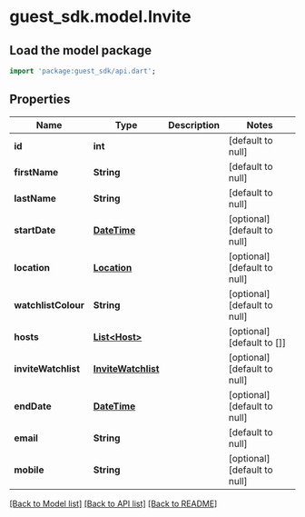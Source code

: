 # guest_sdk.model.Invite

## Load the model package
```dart
import 'package:guest_sdk/api.dart';
```

## Properties
Name | Type | Description | Notes
------------ | ------------- | ------------- | -------------
**id** | **int** |  | [default to null]
**firstName** | **String** |  | [default to null]
**lastName** | **String** |  | [default to null]
**startDate** | [**DateTime**](DateTime.md) |  | [optional] [default to null]
**location** | [**Location**](Location.md) |  | [optional] [default to null]
**watchlistColour** | **String** |  | [optional] [default to null]
**hosts** | [**List&lt;Host&gt;**](Host.md) |  | [optional] [default to []]
**inviteWatchlist** | [**InviteWatchlist**](InviteWatchlist.md) |  | [optional] [default to null]
**endDate** | [**DateTime**](DateTime.md) |  | [optional] [default to null]
**email** | **String** |  | [default to null]
**mobile** | **String** |  | [optional] [default to null]

[[Back to Model list]](../README.md#documentation-for-models) [[Back to API list]](../README.md#documentation-for-api-endpoints) [[Back to README]](../README.md)


